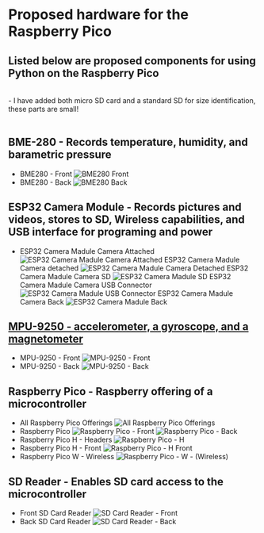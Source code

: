 # Proposed hardware for the Raspberry Pico

## Listed below are proposed components for using Python on the Raspberry Pico
<br>
- I have added both micro SD card and a standard SD for size identification, these parts are small!
<br>
<br>


## BME-280 - Records temperature, humidity, and barametric pressure

- BME280 - Front
![BME280 Front](assets/images/bme280_front.jpg)
- BME280 - Back
![BME280 Back](assets/images/bme280_back.jpg)

## ESP32 Camera Module - Records pictures and videos, stores to SD, Wireless capabilities, and USB interface for programing and power

- ESP32 Camera Madule Camera Attached
![ESP32 Camera Madule Camera Attached](assets/images/esp32cam_face_attachedcam.jpg)
ESP32 Camera Madule Camera detached
![ESP32 Camera Madule Camera Detached](assets/images/esp32cam_face_detachedcam.jpg)
ESP32 Camera Madule Camera SD
![ESP32 Camera Madule SD](assets/images/esp32cam_sd.jpg)
ESP32 Camera Madule Camera USB Connector
![ESP32 Camera Madule USB Connector](assets/images/esp32cam_usbconnector.jpg)
ESP32 Camera Madule Camera Back
![ESP32 Camera Madule Back](assets/images/esp32cam_back.jpg)

## [MPU-9250 - accelerometer, a gyroscope, and a magnetometer](https://components101.com/sensors/MPU9250-9-dof-mems-sensor-module-datasheet-pinout-features-working)

- MPU-9250 - Front
![MPU-9250 - Front](assets/images/mpu9250_front.jpg)
- MPU-9250 - Back
![MPU-9250 - Back](assets/images/mpu9250_back.jpg)

## Raspberry Pico - Raspberry offering of a microcontroller

- All Raspberry Pico Offerings
![All Raspberry Pico Offerings](assets/images/raspberrypico_all.jpg)
- Raspberry Pico
![Raspberry Pico - Front](assets/images/raspberrypico__back.jpg)
![Raspberry Pico - Back](assets/images/raspberrypico__back.jpg)
- Raspberry Pico H - Headers
![Raspberry Pico - H](assets/images/raspberrypico_h.jpg)
- Raspberry Pico H - Front
![Raspberry Pico - H Front](assets/images/raspberrypico_h_front.jpg)
- Raspberry Pico W - Wireless
![Raspberry Pico - W - (Wireless)](assets/images/raspberrypico_w.jpg)

## SD Reader - Enables SD card access to the microcontroller

- Front SD Card Reader
![SD Card Reader - Front](assets/images/sdcardreader_front.jpg)
- Back SD Card Reader
![SD Card Reader - Back](assets/images/sdcardreader_back.jpg)